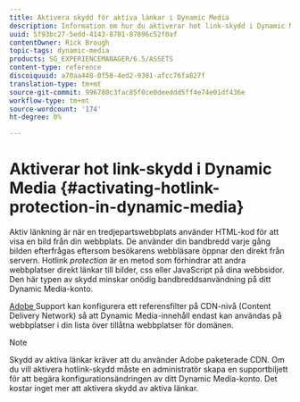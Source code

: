 ```yaml
---
title: Aktivera skydd för aktiva länkar i Dynamic Media
description: Information om hur du aktiverar hot link-skydd i Dynamic Media.
uuid: 5f93bc27-5edd-4143-8701-87896c52f0af
contentOwner: Rick Brough
topic-tags: dynamic-media
products: SG_EXPERIENCEMANAGER/6.5/ASSETS
content-type: reference
discoiquuid: a70aa448-0f58-4ed2-9381-afcc76fa827f
translation-type: tm+mt
source-git-commit: 996780c3fac85f0ce0deeddd5ff4e74e01df436e
workflow-type: tm+mt
source-wordcount: '174'
ht-degree: 0%

---
```



# Aktiverar hot link-skydd i Dynamic Media {#activating-hotlink-protection-in-dynamic-media}

Aktiv länkning är när en tredjepartswebbplats använder HTML-kod för att visa en bild från din webbplats. De använder din bandbredd varje gång bilden efterfrågas eftersom besökarens webbläsare öppnar den direkt från servern. Hotlink *protection* är en metod som förhindrar att andra webbplatser direkt länkar till bilder, css eller JavaScript på dina webbsidor. Den här typen av skydd minskar onödig bandbreddsanvändning på ditt Dynamic Media-konto.

[Adobe ](https://helpx.adobe.com/support.html) Support kan konfigurera ett referensfilter på CDN-nivå (Content Delivery Network) så att Dynamic Media-innehåll endast kan användas på webbplatser i din lista över tillåtna webbplatser för domänen.

>[!NOTE]
>
>Skydd av aktiva länkar kräver att du använder Adobe paketerade CDN. Om du vill aktivera hotlink-skydd måste en administratör skapa en supportbiljett för att begära konfigurationsändringen av ditt Dynamic Media-konto. Det kostar inget mer att aktivera skydd av aktiva länkar.
